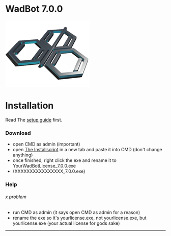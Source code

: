 # WadBot 7.0.0

![WadBot Logo](/files/logo.png)

# Installation

Read The [setup guide](https://setup.wadbot.lol/) first.

### Download

- open CMD as admin (important)
- open [The Installscript](https://notabug.org/sleep/WadBot/raw/dev/install.bat) in a new tab and paste it into CMD (don't change anything)
- once finished, right click the exe and rename it to YourWadBotLicense_7.0.0.exe
- (XXXXXXXXXXXXXXXX_7.0.0.exe)

### Help
###### x problem

- run CMD as admin (it says open CMD as admin for a reason)
- rename the exe so it's yourlicense.exe, not yourlicense.exe, but yourlicense.exe (your actual license for gods sake)


---
